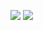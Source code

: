 
![](http://upload-images.jianshu.io/upload_images/9242195-12958378279311b8.png?imageMogr2/auto-orient/strip%7CimageView2/2/w/1240)
![](http://upload-images.jianshu.io/upload_images/9242195-1c78b97ad44e5651.png?imageMogr2/auto-orient/strip%7CimageView2/2/w/1240)

